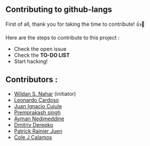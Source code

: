 ## Contributing to github-langs

First of all, thank you for taking the time to contribute! :+1::tada:


Here are the steps to contribute to this project :
- Check the open issue
- Check the **TO-DO LIST**
- Start hacking!

## Contributors :
- [Wildan S. Nahar](https://github.com/wildan3105) (initiator)
- [Leonardo Cardoso](https://github.com/Leocardoso94)
- [Juan Ignacio Cuiule](https://github.com/juancuiule)
- [Premprakash singh](https://github.com/PREMPRAKASHSINGH)
- [Ayman Nedjmeddine](https://github.com/IOAyman)
- [Dmitriy Derepko](https://github.com/xepozz)
- [Patrick Rainier Juen](https://github.com/uLan08)
- [Cole J Calamos](https://github.com/ccalamos)
